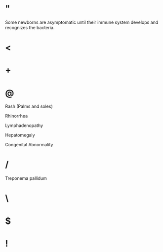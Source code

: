 # "

Some newborns are asymptomatic until their immune system develops and recognizes the bacteria.

# <

# +

# @

Rash
(Palms and soles)

Rhinorrhea

Lymphadenopathy

Hepatomegaly

Congenital Abnormality

# /

Treponema pallidum

# \

# $

# !
